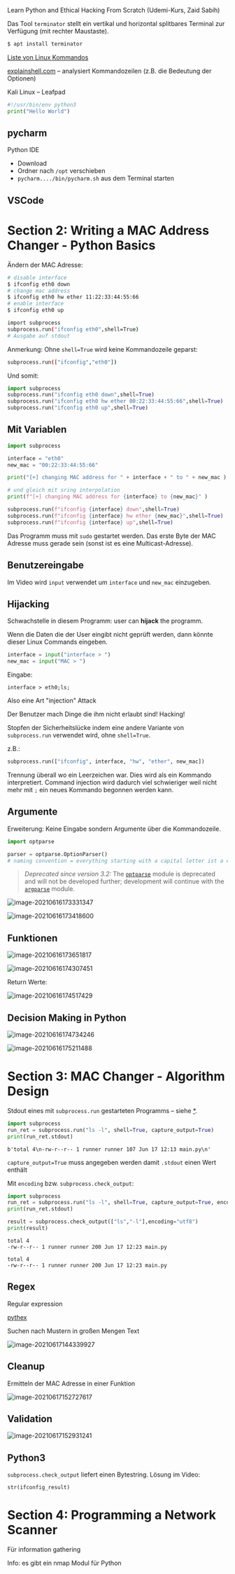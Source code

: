 Learn Python and Ethical Hacking From Scratch  (Udemi-Kurs, Zaid Sabih)

Das Tool `terminator` stellt ein vertikal und horizontal splitbares Terminal zur Verfügung (mit rechter Maustaste).

```bash
$ apt install terminator
```

[Liste von Linux Kommandos](https://www.mediacollege.com/linux/command/linux-command.html)

 [explainshell.com](https://explainshell.com/explain?cmd=ls+-al) – analysiert Kommandozeilen (z.B. die Bedeutung der Optionen)

Kali Linux – Leafpad

```python
#!/usr/bin/env python3
print("Hello World")
```



## pycharm

Python IDE

- Download
- Ordner nach `/opt` verschieben
- `pycharm..../bin/pycharm.sh` aus dem Terminal starten



## VSCode

[](https://code.visualstudio.com/docs/setup/linux)



# Section 2: Writing a MAC Address Changer - Python Basics

Ändern der MAC Adresse:

```bash
# disable interface
$ ifconfig eth0 down
# change mac address
$ ifconfig eth0 hw ether 11:22:33:44:55:66
# enable interface
$ ifconfig eth0 up
```



```bash
import subprocess
subprocess.run("ifconfig eth0",shell=True)
# Ausgabe auf stdout
```

Anmerkung: Ohne `shell=True` wird keine Kommandozeile geparst:

```bash
subprocess.run(["ifconfig","eth0"])
```

Und somit:

```python
import subprocess
subprocess.run("ifconfig eth0 down",shell=True)
subprocess.run("ifconfig eth0 hw ether 00:22:33:44:55:66",shell=True)
subprocess.run("ifconfig eth0 up",shell=True)
```



## Mit Variablen

```python
import subprocess

interface = "eth0"
new_mac = "00:22:33:44:55:66"

print("[+] changing MAC address for " + interface + " to " + new_mac )

# und gleich mit sring interpolation
print(f"[+] changing MAC address for {interface} to {new_mac}" )

subprocess.run(f"ifconfig {interface} down",shell=True)
subprocess.run(f"ifconfig {interface} hw ether {new_mac}",shell=True)
subprocess.run(f"ifconfig {interface} up",shell=True)
```

Das Programm muss mit `sudo` gestartet werden. Das erste Byte der MAC Adresse muss gerade sein (sonst ist es eine Multicast-Adresse).



## Benutzereingabe

Im Video wird `input` verwendet um `interface` und `new_mac` einzugeben.



## Hijacking

Schwachstelle in diesem Programm: user can **hijack** the programm.

Wenn die Daten die der User eingibt nicht geprüft werden, dann könnte dieser Linux Commands eingeben. 

```python
interface = input("interface > ")
new_mac = input("MAC > ")
```

Eingabe:

```
interface > eth0;ls;
```

Also eine Art "injection" Attack

Der Benutzer mach Dinge die ihm nicht erlaubt sind! Hacking!

Stopfen der Sicherheitslücke indem eine andere Variante von `subprocess.run` verwendet wird, ohne `shell=True`. 

z.B.:

```python
subprocess.run(["ifconfig", interface, "hw", "ether", new_mac])
```

Trennung überall wo ein Leerzeichen war. Dies wird als ein Kommando interpretiert. Command injection wird dadurch viel schwieriger weil nicht mehr mit `;` ein neues Kommando begonnen werden kann.



## Argumente

Erweiterung: Keine Eingabe sondern Argumente über die Kommandozeile.

```python
import optparse

parser = optparse.OptionParser()
# naming convention = everything starting with a capital letter ist a class


```

> *Deprecated since version 3.2:* The [`optparse`](https://docs.python.org/3/library/optparse.html#module-optparse) module is deprecated and will not be developed further; development will continue with the [`argparse`](https://docs.python.org/3/library/argparse.html#module-argparse) module.



![image-20210616173331347](fig/image-20210616173331347.png)



![image-20210616173418600](fig/image-20210616173418600.png)



## Funktionen

![image-20210616173651817](fig/image-20210616173651817.png)



![image-20210616174307451](fig/image-20210616174307451.png)



Return Werte:

![image-20210616174517429](fig/image-20210616174517429.png)



## Decision Making in Python

![image-20210616174734246](fig/image-20210616174734246.png)



![image-20210616175211488](fig/image-20210616175211488.png)



# Section 3: MAC Changer - Algorithm Design

Stdout eines mit `subprocess.run` gestarteten Programms – siehe [*](https://docs.python.org/3/library/subprocess.html#subprocess.CompletedProcess). 

```python
import subprocess
run_ret = subprocess.run("ls -l", shell=True, capture_output=True)
print(run_ret.stdout)
```

```
b'total 4\n-rw-r--r-- 1 runner runner 107 Jun 17 12:13 main.py\n'
```



`capture_output=True` muss angegeben werden damit `.stdout` einen Wert enthält

Mit `encoding` bzw. `subprocess.check_output`:

```python
import subprocess
run_ret = subprocess.run("ls -l", shell=True, capture_output=True, encoding="utf8")
print(run_ret.stdout)

result = subprocess.check_output(["ls","-l"],encoding="utf8")
print(result)
```

```
total 4
-rw-r--r-- 1 runner runner 200 Jun 17 12:23 main.py

total 4
-rw-r--r-- 1 runner runner 200 Jun 17 12:23 main.py
```

## Regex

Regular expression

[pythex](https://pythex.org/)

Suchen nach Mustern in großen Mengen Text

![image-20210617144339927](fig/image-20210617144339927.png)



## Cleanup

Ermitteln der MAC Adresse in einer Funktion

![image-20210617152727617](fig/image-20210617152727617.png)



## Validation

![image-20210617152931241](fig/image-20210617152931241.png)



## Python3

`subprocess.check_output` liefert einen Bytestring. Lösung im Video:

```
str(ifconfig_result)
```



# Section 4: Programming a Network Scanner

Für information gathering

Info: es gibt ein nmap Modul für Python

